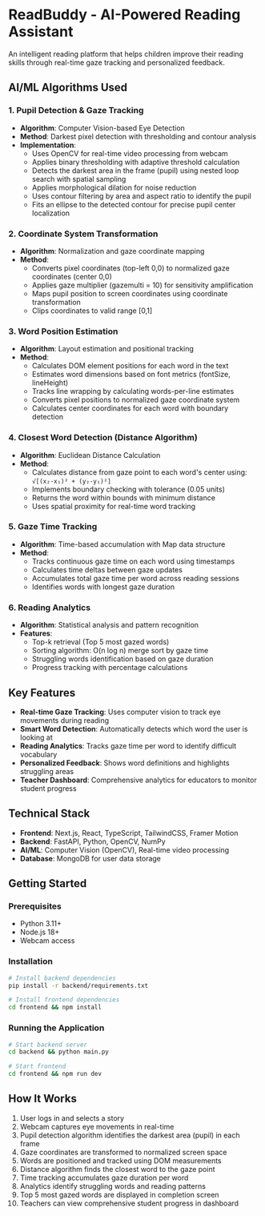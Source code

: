 # ReadBuddy - AI-Powered Reading Assistant

An intelligent reading platform that helps children improve their reading skills through real-time gaze tracking and personalized feedback.

## AI/ML Algorithms Used

### 1. **Pupil Detection & Gaze Tracking**
- **Algorithm**: Computer Vision-based Eye Detection
- **Method**: Darkest pixel detection with thresholding and contour analysis
- **Implementation**:
  - Uses OpenCV for real-time video processing from webcam
  - Applies binary thresholding with adaptive threshold calculation
  - Detects the darkest area in the frame (pupil) using nested loop search with spatial sampling
  - Applies morphological dilation for noise reduction
  - Uses contour filtering by area and aspect ratio to identify the pupil
  - Fits an ellipse to the detected contour for precise pupil center localization

### 2. **Coordinate System Transformation**
- **Algorithm**: Normalization and gaze coordinate mapping
- **Method**: 
  - Converts pixel coordinates (top-left 0,0) to normalized gaze coordinates (center 0,0)
  - Applies gaze multiplier (gazemulti = 10) for sensitivity amplification
  - Maps pupil position to screen coordinates using coordinate transformation
  - Clips coordinates to valid range [0,1]

### 3. **Word Position Estimation**
- **Algorithm**: Layout estimation and positional tracking
- **Method**:
  - Calculates DOM element positions for each word in the text
  - Estimates word dimensions based on font metrics (fontSize, lineHeight)
  - Tracks line wrapping by calculating words-per-line estimates
  - Converts pixel positions to normalized gaze coordinate system
  - Calculates center coordinates for each word with boundary detection

### 4. **Closest Word Detection (Distance Algorithm)**
- **Algorithm**: Euclidean Distance Calculation
- **Method**:
  - Calculates distance from gaze point to each word's center using: `√[(x₂-x₁)² + (y₂-y₁)²]`
  - Implements boundary checking with tolerance (0.05 units)
  - Returns the word within bounds with minimum distance
  - Uses spatial proximity for real-time word tracking

### 5. **Gaze Time Tracking**
- **Algorithm**: Time-based accumulation with Map data structure
- **Method**:
  - Tracks continuous gaze time on each word using timestamps
  - Calculates time deltas between gaze updates
  - Accumulates total gaze time per word across reading sessions
  - Identifies words with longest gaze duration

### 6. **Reading Analytics**
- **Algorithm**: Statistical analysis and pattern recognition
- **Features**:
  - Top-k retrieval (Top 5 most gazed words)
  - Sorting algorithm: O(n log n) merge sort by gaze time
  - Struggling words identification based on gaze duration
  - Progress tracking with percentage calculations

## Key Features

- **Real-time Gaze Tracking**: Uses computer vision to track eye movements during reading
- **Smart Word Detection**: Automatically detects which word the user is looking at
- **Reading Analytics**: Tracks gaze time per word to identify difficult vocabulary
- **Personalized Feedback**: Shows word definitions and highlights struggling areas
- **Teacher Dashboard**: Comprehensive analytics for educators to monitor student progress

## Technical Stack

- **Frontend**: Next.js, React, TypeScript, TailwindCSS, Framer Motion
- **Backend**: FastAPI, Python, OpenCV, NumPy
- **AI/ML**: Computer Vision (OpenCV), Real-time video processing
- **Database**: MongoDB for user data storage

## Getting Started

### Prerequisites
- Python 3.11+
- Node.js 18+
- Webcam access

### Installation

```bash
# Install backend dependencies
pip install -r backend/requirements.txt

# Install frontend dependencies
cd frontend && npm install
```

### Running the Application

```bash
# Start backend server
cd backend && python main.py

# Start frontend
cd frontend && npm run dev
```

## How It Works

1. User logs in and selects a story
2. Webcam captures eye movements in real-time
3. Pupil detection algorithm identifies the darkest area (pupil) in each frame
4. Gaze coordinates are transformed to normalized screen space
5. Words are positioned and tracked using DOM measurements
6. Distance algorithm finds the closest word to the gaze point
7. Time tracking accumulates gaze duration per word
8. Analytics identify struggling words and reading patterns
9. Top 5 most gazed words are displayed in completion screen
10. Teachers can view comprehensive student progress in dashboard